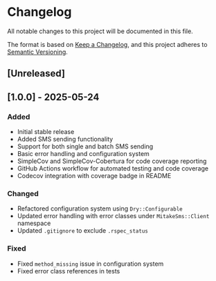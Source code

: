 # Changelog

All notable changes to this project will be documented in this file.

The format is based on [Keep a Changelog](https://keepachangelog.com/en/1.0.0/),
and this project adheres to [Semantic Versioning](https://semver.org/spec/v2.0.0.html).

## [Unreleased]

## [1.0.0] - 2025-05-24
### Added
- Initial stable release
- Added SMS sending functionality
- Support for both single and batch SMS sending
- Basic error handling and configuration system
- SimpleCov and SimpleCov-Cobertura for code coverage reporting
- GitHub Actions workflow for automated testing and code coverage
- Codecov integration with coverage badge in README

### Changed
- Refactored configuration system using `Dry::Configurable`
- Updated error handling with error classes under `MitakeSms::Client` namespace
- Updated `.gitignore` to exclude `.rspec_status`

### Fixed
- Fixed `method_missing` issue in configuration system
- Fixed error class references in tests
